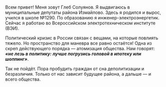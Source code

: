 Всем привет! Меня зовут Глеб Солуянов. Я выдвигаюсь в муниципальные депутаты района Измайлово. Здесь я родился и вырос, учился в школе №1290.
По образованию я инженер-электроэнергетик. Сейчас я работаю во Всероссийском электротехническом институте (ВЭИ).

Политический кризис в России связан с вещами, на которые повлиять тяжело.
Но пространство для маневра все равно остаётся! Одна из скреп действующего порядка — атомизация общества. Нам говорят: ***«не лезь в политику: лучше погрузись головой в ипотеку или шоппинг»***.

Так не пойдёт. Пора пробудить граждан от сна деполитизации и безразличия. Только от нас зависит будущее района, а дальше — и всего общества.
